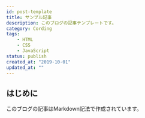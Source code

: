 ```yaml
---
id: post-template
title: サンプル記事
description: このブログの記事テンプレートです。
category: Cording
tags:
    - HTML
    - CSS
    - JavaScript
status: publish
created_at: "2019-10-01"
updated_at: ""
---
```


## はじめに

このブログの記事はMarkdown記法で作成されています。